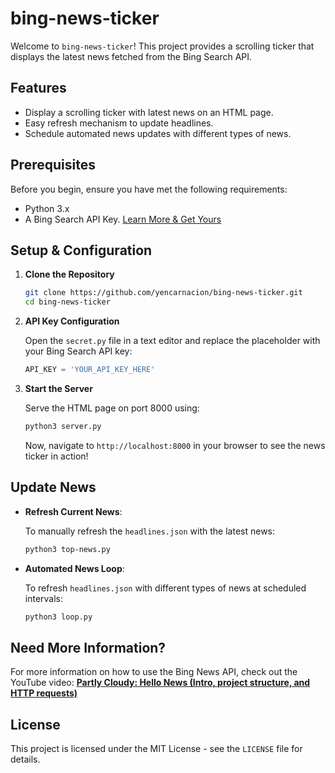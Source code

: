 # bing-news-ticker

Welcome to `bing-news-ticker`! This project provides a scrolling ticker that displays the latest news fetched from the Bing Search API.

## Features

- Display a scrolling ticker with latest news on an HTML page.
- Easy refresh mechanism to update headlines.
- Schedule automated news updates with different types of news.
  
## Prerequisites

Before you begin, ensure you have met the following requirements:

- Python 3.x
- A Bing Search API Key. [Learn More & Get Yours](https://www.microsoft.com/en-us/bing/apis/bing-news-search-api)

## Setup & Configuration

1. **Clone the Repository**
   
   ```bash
   git clone https://github.com/yencarnacion/bing-news-ticker.git
   cd bing-news-ticker
   ```

2. **API Key Configuration**
   
   Open the `secret.py` file in a text editor and replace the placeholder with your Bing Search API key:

   ```python
   API_KEY = 'YOUR_API_KEY_HERE'
   ```

3. **Start the Server**

   Serve the HTML page on port 8000 using:

   ```bash
   python3 server.py
   ```

   Now, navigate to `http://localhost:8000` in your browser to see the news ticker in action!

## Update News

- **Refresh Current News**:

  To manually refresh the `headlines.json` with the latest news:

  ```bash
  python3 top-news.py
  ```

- **Automated News Loop**:

  To refresh `headlines.json` with different types of news at scheduled intervals:

  ```bash
  python3 loop.py
  ```

## Need More Information?

For more information on how to use the Bing News API, check out the YouTube video: [**Partly Cloudy: Hello News (Intro, project structure, and HTTP requests)**](https://www.youtube.com/watch?v=89ijb6NuQ-E)

## License

This project is licensed under the MIT License - see the `LICENSE` file for details.
